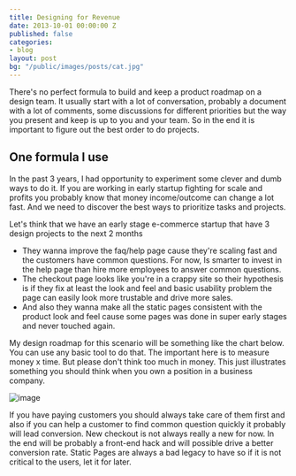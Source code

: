 ```yaml
---
title: Designing for Revenue
date: 2013-10-01 00:00:00 Z
published: false
categories:
- blog
layout: post
bg: "/public/images/posts/cat.jpg"
---
```


There's no perfect formula to build and keep a product roadmap on a design team. It usually start with a lot of conversation, probably a document with a lot of comments, some discussions for different priorities but the way you present and keep is up to you and your team. So in the end it is important to figure out the best order to do projects.

## One formula I use

In the past 3 years, I had opportunity to experiment some clever and dumb ways to do it. If you are working in early startup fighting for scale and profits you probably know that money income/outcome can change a lot fast. And we need to discover the best ways to prioritize tasks and projects. 

Let's think that we have an early stage e-commerce startup that have 3 design projects to the next 2 months

* They wanna improve the faq/help page cause they're scaling fast and the customers have common questions. For now, Is smarter to invest in the help page than hire more employees to answer common questions.
* The checkout page looks like you're in a crappy site so their hypothesis is if they fix at least the look and feel and basic usability problem the page can easily look more trustable and drive more sales.
* And also they wanna make all the static pages consistent with the product look and feel cause some pages was done in super early stages and never touched again.

My design roadmap for this scenario will be something like the chart below. You can use any basic tool to do that. The important here is to measure money x time. But please don't think too much in money. This just illustrates something you should think when you own a position in a business company.

![image](https://s3.amazonaws.com/brunomarinho/blog/brunomarinho-graphic-designroadmap.jpg)

If you have paying customers you should always take care of them first and also if you can help a customer to find common question quickly it probably will lead conversion. New checkout is not always really a new for now. In the end will be probably a front-end hack and will possible drive a better conversion rate. Static Pages are always a bad legacy to have so if it is not critical to the users, let it for later.